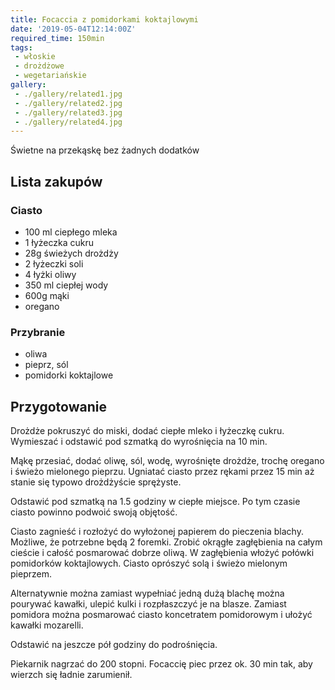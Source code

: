 ```yaml
---
title: Focaccia z pomidorkami koktajlowymi
date: '2019-05-04T12:14:00Z'
required_time: 150min
tags:
 - włoskie
 - drożdżowe
 - wegetariańskie
gallery:
 - ./gallery/related1.jpg
 - ./gallery/related2.jpg
 - ./gallery/related3.jpg
 - ./gallery/related4.jpg
---
```


Świetne na przekąskę bez żadnych dodatków

<!---- splitter ---->

## Lista zakupów

### Ciasto
- 100 ml ciepłego mleka
- 1 łyżeczka cukru
- 28g świeżych drożdży
- 2 łyżeczki soli
- 4 łyżki oliwy
- 350 ml ciepłej wody
- 600g mąki
- oregano

### Przybranie
- oliwa
- pieprz, sól
- pomidorki koktajlowe

<!---- splitter ---->

## Przygotowanie

Drożdże pokruszyć do miski, dodać ciepłe mleko i łyżeczkę cukru. Wymieszać i odstawić pod szmatką do wyrośnięcia na 10 min.

Mąkę przesiać, dodać oliwę, sól, wodę, wyrośnięte drożdże, trochę oregano
i świeżo mielonego pieprzu. Ugniatać ciasto przez rękami przez 15 min aż
stanie się typowo drożdżyście sprężyste.

Odstawić pod szmatką na 1.5 godziny w ciepłe miejsce.
Po tym czasie ciasto powinno podwoić swoją objętość.

Ciasto zagnieść i rozłożyć do wyłożonej papierem do pieczenia blachy.
Możliwe, że potrzebne będą 2 foremki.
Zrobić okrągłe zagłębienia na całym cieście i całość posmarować dobrze oliwą.
W zagłębienia włożyć połówki pomidorków koktajlowych.
Ciasto oprószyć solą i świeżo mielonym pieprzem.

Alternatywnie można zamiast wypełniać jedną dużą blachę można pourywać
kawałki, ulepić kulki i rozpłaszczyć je na blasze.
Zamiast pomidora można posmarować ciasto koncetratem pomidorowym i ułożyć
kawałki mozarelli.

Odstawić na jeszcze pół godziny do podrośnięcia.

Piekarnik nagrzać do 200 stopni.
Focaccię piec przez ok. 30 min tak, aby wierzch się ładnie zarumienił.
